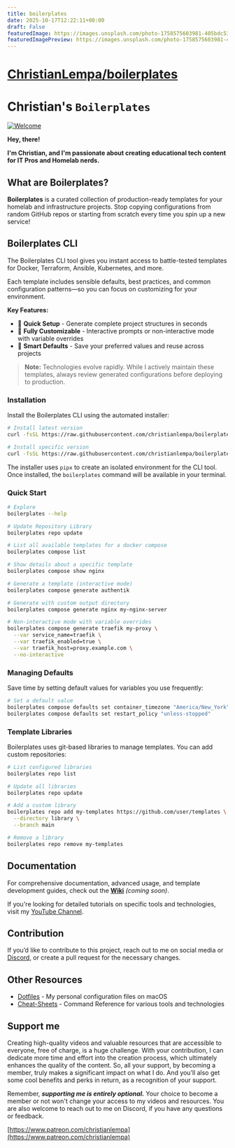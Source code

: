 ```yaml
---
title: boilerplates
date: 2025-10-17T12:22:11+08:00
draft: False
featuredImage: https://images.unsplash.com/photo-1758575603981-405bdc53c372?ixid=M3w0NjAwMjJ8MHwxfHJhbmRvbXx8fHx8fHx8fDE3NjA2NzQ4OTd8&ixlib=rb-4.1.0
featuredImagePreview: https://images.unsplash.com/photo-1758575603981-405bdc53c372?ixid=M3w0NjAwMjJ8MHwxfHJhbmRvbXx8fHx8fHx8fDE3NjA2NzQ4OTd8&ixlib=rb-4.1.0
---
```


# [ChristianLempa/boilerplates](https://github.com/ChristianLempa/boilerplates)

# Christian's `Boilerplates`

[![Welcome](https://cnd-prod-1.s3.us-west-004.backblazeb2.com/new-banner4-scaled-for-github.jpg)](https://youtu.be/apgp9egIKK8)

**Hey, there!**

**I'm Christian, and I'm passionate about creating educational tech content for IT Pros and Homelab nerds.**

## What are Boilerplates?

**Boilerplates** is a curated collection of production-ready templates for your homelab and infrastructure projects. Stop copying configurations from random GitHub repos or starting from scratch every time you spin up a new service!

## Boilerplates CLI

The Boilerplates CLI tool gives you instant access to battle-tested templates for Docker, Terraform, Ansible, Kubernetes, and more.

Each template includes sensible defaults, best practices, and common configuration patterns—so you can focus on customizing for your environment.

**Key Features:**
- 🚀 **Quick Setup** - Generate complete project structures in seconds
- 🔧 **Fully Customizable** - Interactive prompts or non-interactive mode with variable overrides
- 💾 **Smart Defaults** - Save your preferred values and reuse across projects

> **Note:** Technologies evolve rapidly. While I actively maintain these templates, always review generated configurations before deploying to production.

### Installation

Install the Boilerplates CLI using the automated installer:

```bash
# Install latest version
curl -fsSL https://raw.githubusercontent.com/christianlempa/boilerplates/main/scripts/install.sh | bash

# Install specific version
curl -fsSL https://raw.githubusercontent.com/christianlempa/boilerplates/main/scripts/install.sh | bash -s -- --version v1.2.3
```

The installer uses `pipx` to create an isolated environment for the CLI tool. Once installed, the `boilerplates` command will be available in your terminal.

### Quick Start

```bash
# Explore 
boilerplates --help

# Update Repository Library
boilerplates repo update

# List all available templates for a docker compose
boilerplates compose list

# Show details about a specific template
boilerplates compose show nginx

# Generate a template (interactive mode)
boilerplates compose generate authentik

# Generate with custom output directory
boilerplates compose generate nginx my-nginx-server

# Non-interactive mode with variable overrides
boilerplates compose generate traefik my-proxy \
  --var service_name=traefik \
  --var traefik_enabled=true \
  --var traefik_host=proxy.example.com \
  --no-interactive
```

### Managing Defaults

Save time by setting default values for variables you use frequently:

```bash
# Set a default value
boilerplates compose defaults set container_timezone "America/New_York"
boilerplates compose defaults set restart_policy "unless-stopped"

```

### Template Libraries

Boilerplates uses git-based libraries to manage templates. You can add custom repositories:

```bash
# List configured libraries
boilerplates repo list

# Update all libraries
boilerplates repo update

# Add a custom library
boilerplates repo add my-templates https://github.com/user/templates \
  --directory library \
  --branch main

# Remove a library
boilerplates repo remove my-templates
```

## Documentation

For comprehensive documentation, advanced usage, and template development guides, check out the **[Wiki](../../wiki)** _(coming soon)_.

If you're looking for detailed tutorials on specific tools and technologies, visit my [YouTube Channel](https://www.youtube.com/@christianlempa).

## Contribution

If you’d like to contribute to this project, reach out to me on social media or [Discord](https://christianlempa.de/discord), or create a pull request for the necessary changes.

## Other Resources

- [Dotfiles](https://github.com/christianlempa/dotfiles) - My personal configuration files on macOS
- [Cheat-Sheets](https://github.com/christianlempa/cheat-sheets) - Command Reference for various tools and technologies

## Support me

Creating high-quality videos and valuable resources that are accessible to everyone, free of charge, is a huge challenge. With your contribution, I can dedicate more time and effort into the creation process, which ultimately enhances the quality of the content. So, all your support, by becoming a member, truly makes a significant impact on what I do. And you’ll also get some cool benefits and perks in return, as a recognition of your support.

Remember, ***supporting me is entirely optional.*** Your choice to become a member or not won't change your access to my videos and resources. You are also welcome to reach out to me on Discord, if you have any questions or feedback.

[https://www.patreon.com/christianlempa](https://www.patreon.com/christianlempa)
